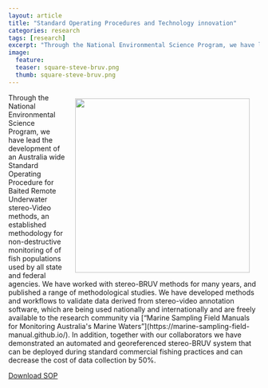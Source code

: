 ```yaml
---
layout: article
title: "Standard Operating Procedures and Technology innovation"
categories: research
tags: [research]
excerpt: "Through the National Environmental Science Program, we have lead the development of an Australia wide Standard Operating Procedure for Baited Remote Underwater stereo-Video methods."
image:
  feature: 
  teaser: square-steve-bruv.png
  thumb: square-steve-bruv.png
---
```

<img src='/images/BRUV_Steve.jpg' align='right' width="350" hspace="20" vspace="10">
Through the National Environmental Science Program, we have lead the development of an Australia wide Standard Operating Procedure for Baited Remote Underwater stereo-Video methods, an established methodology for non-destructive monitoring of of fish populations used by all state and federal agencies. We have worked with stereo-BRUV methods for many years, and published a range of methodological studies. We have developed methods and workflows to validate data derived from stereo-video annotation software, which are being used nationally and internationally and are freely available to the research community via [“Marine Sampling Field Manuals for Monitoring Australia's Marine Waters”](https://marine-sampling-field-manual.github.io/). In addition, together with our collaborators we have demonstrated an automated and georeferenced stereo-BRUV system that can be deployed during standard commercial fishing practices and can decrease the cost of data collection by 50%. 

<a href="/files/FieldManuals_NESPMarineHub_Chapter5_BRUV_v1.pdf" download class="btn btn--info">Download SOP</a>
